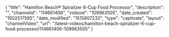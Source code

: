 {
    "title": "Hamilton Beach&reg; Spiralizer 6-Cup Food Processor",
    "description": "",
    "channelid": "114661406",
    "videoid": "109963505",
    "date_created": "1502517595",
    "date_modified": "1515807232",
    "type": "captivate",
    "layout": "channelVideo",
    "url": "\/latest-videos\/hamilton-beach-spiralizer-6-cup-food-processor\/114661406-109963505"
}